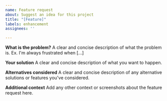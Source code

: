 ```yaml
---
name: Feature request
about: Suggest an idea for this project
title: "[Feature]"
labels: enhancement
assignees: ''

---
```


**What is the problem?**
A clear and concise description of what the problem is. Ex. I'm always frustrated when [...]

**Your solution**
A clear and concise description of what you want to happen.

**Alternatives considered**
A clear and concise description of any alternative solutions or features you've considered.

**Additional context**
Add any other context or screenshots about the feature request here.
